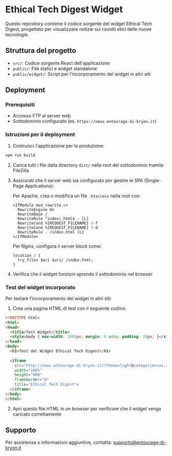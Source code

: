 
# Ethical Tech Digest Widget

Questo repository contiene il codice sorgente del widget Ethical Tech Digest, progettato per visualizzare notizie sui risvolti etici delle nuove tecnologie.

## Struttura del progetto

- `src/`: Codice sorgente React dell'applicazione
- `public/`: File statici e widget standalone
- `public/widget/`: Script per l'incorporamento del widget in altri siti

## Deployment

### Prerequisiti

- Accesso FTP al server web
- Sottodominio configurato (es. `https://news.entourage-di-kryon.it`)

### Istruzioni per il deployment

1. Costruisci l'applicazione per la produzione:

```bash
npm run build
```

2. Carica tutti i file dalla directory `dist/` nella root del sottodominio tramite FileZilla

3. Assicurati che il server web sia configurato per gestire le SPA (Single-Page Applications):
   
   Per Apache, crea o modifica un file `.htaccess` nella root con:
   
   ```
   <IfModule mod_rewrite.c>
     RewriteEngine On
     RewriteBase /
     RewriteRule ^index\.html$ - [L]
     RewriteCond %{REQUEST_FILENAME} !-f
     RewriteCond %{REQUEST_FILENAME} !-d
     RewriteRule . /index.html [L]
   </IfModule>
   ```

   Per Nginx, configura il server block come:
   
   ```
   location / {
     try_files $uri $uri/ /index.html;
   }
   ```

4. Verifica che il widget funzioni aprendo il sottodominio nel browser

### Test del widget incorporato

Per testare l'incorporamento del widget in altri siti:

1. Crea una pagina HTML di test con il seguente codice:

```html
<!DOCTYPE html>
<html>
<head>
  <title>Test Widget</title>
  <style>body { max-width: 1000px; margin: 0 auto; padding: 20px; }</style>
</head>
<body>
  <h1>Test del Widget Ethical Tech Digest</h1>
  
  <iframe 
    src="http://news.entourage-di-kryon.it/?theme=light&categories=ai,robotics,biotech" 
    width="100%" 
    height="800" 
    frameborder="0" 
    title="Ethical Tech Digest">
  </iframe>
</body>
</html>
```

2. Apri questo file HTML in un browser per verificare che il widget venga caricato correttamente

## Supporto

Per assistenza o informazioni aggiuntive, contatta:
supporto@entourage-di-kryon.it

